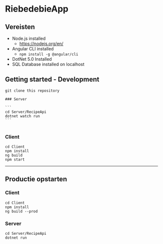 # RiebedebieApp

## Vereisten

- Node.js installed
  - https://nodejs.org/en/
- Angular CLI installed
  - `npm install -g @angular/cli`
- DotNet 5.0 Installed
- SQL Database installed on localhost 

## Getting started -  Development

````
git clone this repository

### Server

```
cd Server/RecipeApi
dotnet watch run
```


````

### Client

```
cd Client
npm install
ng build
npm start
```

---

## Productie opstarten

### Client

```
cd Client
npm install
ng build --prod
```

### Server

```
cd Server/RecipeApi
dotnet run
```

## 
